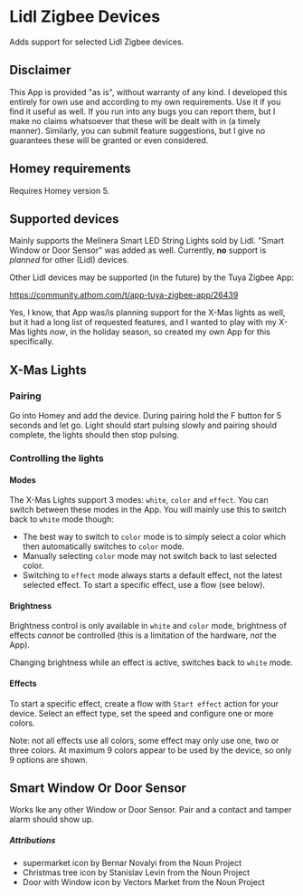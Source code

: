 # Lidl Zigbee Devices
Adds support for selected Lidl Zigbee devices.

## Disclaimer
This App is provided "as is", without warranty of any kind. I developed this entirely for own use and according to my
own requirements. Use it if you find it useful as well. If you run into any bugs you can report them, but I make no
claims whatsoever that these will be dealt with in (a timely manner). Similarly, you can submit feature suggestions,
but I give no guarantees these will be granted or even considered.

## Homey requirements
Requires Homey version 5.

## Supported devices
Mainly supports the Melinera Smart LED String Lights sold by Lidl. "Smart Window or Door Sensor" was added as well. 
Currently, **no** support is _planned_ for other (Lidl) devices.

Other Lidl devices may be supported (in the future) by the Tuya Zigbee App:

https://community.athom.com/t/app-tuya-zigbee-app/26439

Yes, I know, that App was/is planning support for the X-Mas lights as well, but it had a long list of requested
features, and I wanted to play with my X-Mas lights _now_, in the holiday season, so created my own App for this
specifically.

## X-Mas Lights

### Pairing
Go into Homey and add the device. During pairing hold the F button for 5 seconds and let go. Light should start pulsing 
slowly and pairing should complete, the lights should then stop pulsing.

### Controlling the lights

#### Modes
The X-Mas Lights support 3 modes: `white`, `color` and `effect`. You can switch between these modes in the App. 
You will mainly use this to switch back to `white` mode though:

* The best way to switch to `color` mode is to simply select a color which then automatically switches to `color` mode.
* Manually selecting `color` mode may not switch back to last selected color.
* Switching to `effect` mode always starts a default effect, not the latest selected effect. To start a specific effect,
use a flow (see below).

#### Brightness
Brightness control is only available in `white` and `color` mode, brightness of effects _cannot_ be controlled (this is
a limitation of the hardware, _not_ the App). 

Changing brightness while an effect is active, switches back to `white` mode. 

#### Effects
To start a specific effect, create a flow with `Start effect` action for your device. Select an effect type, 
set the speed and configure one or more colors.

Note: not all effects use all colors, some effect may only use one, two or three colors. At maximum 9 colors appear
to be used by the device, so only 9 options are shown.

## Smart Window Or Door Sensor
Works lke any other Window or Door Sensor. Pair and a contact and tamper alarm should show up.

##### Attributions
* supermarket icon by Bernar  Novalyi from the Noun Project
* Christmas tree icon by Stanislav Levin from the Noun Project
* Door with Window icon by Vectors Market from the Noun Project